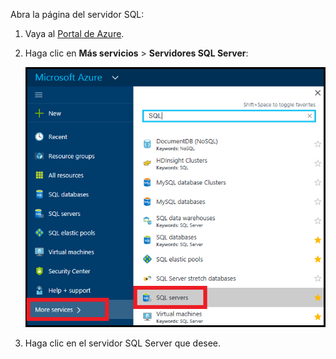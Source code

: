 
Abra la página del servidor SQL:

1. Vaya al [Portal de Azure](https://portal.azure.com).
2. Haga clic en **Más servicios** > **Servidores SQL Server**:
   
   ![Servidores SQL Server](./media/sql-database-browse-to-server/browse-to-server.png)
3. Haga clic en el servidor SQL Server que desee.



<!--HONumber=Jan17_HO3-->


